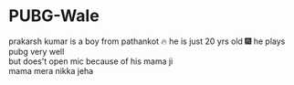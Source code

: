 # PUBG-Wale  
prakarsh kumar is a boy from pathankot  🔥
he is just 20 yrs old  🎆
he plays pubg very well  
but does't open mic because of his mama ji  
mama mera nikka jeha  
